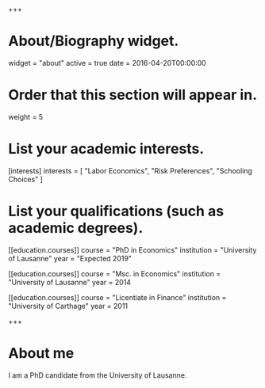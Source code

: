 +++
# About/Biography widget.
widget = "about"
active = true
date = 2016-04-20T00:00:00

# Order that this section will appear in.
weight = 5

# List your academic interests.
[interests]
  interests = [
    "Labor Economics",
    "Risk Preferences",
    "Schooling Choices"
  ]

# List your qualifications (such as academic degrees).
[[education.courses]]
  course = "PhD in Economics"
  institution = "University of Lausanne"
  year = "Expected 2019"

[[education.courses]]
  course = "Msc. in Economics"
  institution = "University of Lausanne"
  year = 2014

[[education.courses]]
  course = "Licentiate in Finance"
  institution = "University of Carthage"
  year = 2011
 
+++

# About me

I am a PhD candidate from the University of Lausanne.


